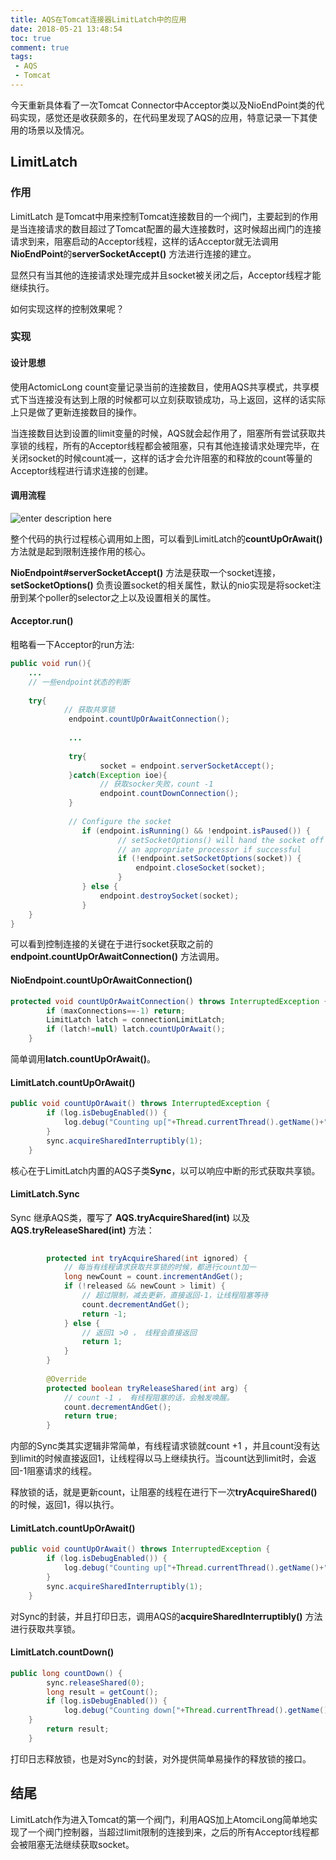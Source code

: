 ```yaml
---
title: AQS在Tomcat连接器LimitLatch中的应用
date: 2018-05-21 13:48:54
toc: true
comment: true
tags:
 - AQS
 - Tomcat
---
```


今天重新具体看了一次Tomcat Connector中Acceptor类以及NioEndPoint类的代码实现，感觉还是收获颇多的，在代码里发现了AQS的应用，特意记录一下其使用的场景以及情况。

## LimitLatch

### 作用

LimitLatch 是Tomcat中用来控制Tomcat连接数目的一个阀门，主要起到的作用是当连接请求的数目超过了Tomcat配置的最大连接数时，这时候超出阀门的连接请求到来，阻塞启动的Acceptor线程，这样的话Acceptor就无法调用 **NioEndPoint**的**serverSocketAccept()** 方法进行连接的建立。

显然只有当其他的连接请求处理完成并且socket被关闭之后，Acceptor线程才能继续执行。

如何实现这样的控制效果呢？

<!--more-->

### 实现

#### 设计思想

使用ActomicLong count变量记录当前的连接数目，使用AQS共享模式，共享模式下当连接没有达到上限的时候都可以立刻获取锁成功，马上返回，这样的话实际上只是做了更新连接数目的操作。

当连接数目达到设置的limit变量的时候，AQS就会起作用了，阻塞所有尝试获取共享锁的线程，所有的Acceptor线程都会被阻塞，只有其他连接请求处理完毕，在关闭socket的时候count减一，这样的话才会允许阻塞的和释放的count等量的Acceptor线程进行请求连接的创建。


#### 调用流程

![enter description here][1]

整个代码的执行过程核心调用如上图，可以看到LimitLatch的**countUpOrAwait()** 方法就是起到限制连接作用的核心。

**NioEndpoint#serverSocketAccept()** 方法是获取一个socket连接，**setSocketOptions()** 负责设置socket的相关属性，默认的nio实现是将socket注册到某个poller的selector之上以及设置相关的属性。

#### Acceptor.run()

粗略看一下Acceptor的run方法:

``` java
public void run(){
	...
	// 一些endpoint状态的判断
	
	try{
			// 获取共享锁
		     endpoint.countUpOrAwaitConnection();
			 
			 ...
			 
			 try{
			 	    socket = endpoint.serverSocketAccept();
			 }catch(Exception ioe){
			 		// 获取socker失败，count -1
			 	    endpoint.countDownConnection();
			 }
			 
			 // Configure the socket
                if (endpoint.isRunning() && !endpoint.isPaused()) {
                        // setSocketOptions() will hand the socket off to
                        // an appropriate processor if successful
                        if (!endpoint.setSocketOptions(socket)) {
                            endpoint.closeSocket(socket);
                        }
                } else {
                    endpoint.destroySocket(socket);
                }
	}
}
```

可以看到控制连接的关键在于进行socket获取之前的**endpoint.countUpOrAwaitConnection()** 方法调用。

#### NioEndpoint.countUpOrAwaitConnection()

``` java
protected void countUpOrAwaitConnection() throws InterruptedException {
        if (maxConnections==-1) return;
        LimitLatch latch = connectionLimitLatch;
        if (latch!=null) latch.countUpOrAwait();
    }
```
简单调用**latch.countUpOrAwait()**。

#### LimitLatch.countUpOrAwait()

``` java
public void countUpOrAwait() throws InterruptedException {
        if (log.isDebugEnabled()) {
            log.debug("Counting up["+Thread.currentThread().getName()+"] latch="+getCount());
        }
        sync.acquireSharedInterruptibly(1);
    }
```

核心在于LimitLatch内置的AQS子类**Sync**，以可以响应中断的形式获取共享锁。

#### LimitLatch.Sync

Sync 继承AQS类，覆写了 **AQS.tryAcquireShared(int)** 以及 **AQS.tryReleaseShared(int)** 方法：

``` java
		
		protected int tryAcquireShared(int ignored) {
			// 每当有线程请求获取共享锁的时候，都进行count加一
            long newCount = count.incrementAndGet();
            if (!released && newCount > limit) {
                // 超过限制，减去更新，直接返回-1，让线程阻塞等待
                count.decrementAndGet();
                return -1;
            } else {
				// 返回1 >0 ， 线程会直接返回
                return 1;
            }
        }
		
		@Override
        protected boolean tryReleaseShared(int arg) {
			// count -1 ， 有线程阻塞的话，会触发唤醒。
            count.decrementAndGet();
            return true;
        }
```

内部的Sync类其实逻辑非常简单，有线程请求锁就count +1 ，并且count没有达到limit的时候直接返回1，让线程得以马上继续执行。当count达到limit时，会返回-1阻塞请求的线程。

释放锁的话，就是更新count，让阻塞的线程在进行下一次**tryAcquireShared()** 的时候，返回1，得以执行。

#### LimitLatch.countUpOrAwait()

``` java
public void countUpOrAwait() throws InterruptedException {
        if (log.isDebugEnabled()) {
            log.debug("Counting up["+Thread.currentThread().getName()+"] latch="+getCount());
        }
        sync.acquireSharedInterruptibly(1);
    }
```
对Sync的封装，并且打印日志，调用AQS的**acquireSharedInterruptibly()** 方法进行获取共享锁。

#### LimitLatch.countDown()

``` java
public long countDown() {
        sync.releaseShared(0);
        long result = getCount();
        if (log.isDebugEnabled()) {
            log.debug("Counting down["+Thread.currentThread().getName()+"] latch="+result);
    }
        return result;
    }
```

打印日志释放锁，也是对Sync的封装，对外提供简单易操作的释放锁的接口。

## 结尾

LimitLatch作为进入Tomcat的第一个阀门，利用AQS加上AtomciLong简单地实现了一个阀门控制器，当超过limit限制的连接到来，之后的所有Acceptor线程都会被阻塞无法继续获取socket。
 
  [1]: http://ovn5va0pd.bkt.clouddn.com/%E5%B0%8F%E4%B9%A6%E5%8C%A0/21/SpringBeans%20UML.png "SpringBeans UML"